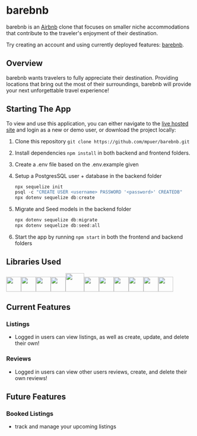 # barebnb

barebnb is an [Airbnb](https://www.airbnb.com/) clone that focuses on smaller niche accommodations that contribute to the traveler's enjoyment of their destination.

Try creating an account and using currently deployed features: [barebnb](https://bare-bnb.herokuapp.com/).

## Overview
barebnb wants travelers to fully appreciate their destination. Providing locations that bring out the most of their surroundings,
barebnb will provide your next unforgettable travel experience!

## Starting The App
To view and use this application, you can either navigate to the [live hosted site](https://github.com/mpuer/barebnb.git) and login as a new or demo user, or download the project locally:
1. Clone this repository ```git clone https://github.com/mpuer/barebnb.git```

2. Install dependencies ```npm install``` in both backend and frontend folders.

3.  Create a .env file based on the .env.example given

4.  Setup a PostgresSQL user + database in the backend folder
    ```javascript
    npx sequelize init
    psql -c "CREATE USER <username> PASSWORD '<password>' CREATEDB"
    npx dotenv sequelize db:create
    ```

5. Migrate and Seed models in the backend folder
    ```javascript
    npx dotenv sequelize db:migrate
    npx dotenv sequelize db:seed:all
    ```

6. Start the app by running ```npm start``` in both the frontend and backend folders

## Libraries Used
<img  src="https://cdn.jsdelivr.net/gh/devicons/devicon/icons/javascript/javascript-original.svg" height=40/><img src="https://cdn.jsdelivr.net/gh/devicons/devicon/icons/react/react-original.svg" height=40/><img src="https://cdn.jsdelivr.net/gh/devicons/devicon/icons/redux/redux-original.svg" height=40/><img src="https://cdn.jsdelivr.net/gh/devicons/devicon/icons/nodejs/nodejs-plain-wordmark.svg" height=40/><img src="https://cdn.jsdelivr.net/gh/devicons/devicon/icons/express/express-original-wordmark.svg" height=50/><img  src="https://cdn.jsdelivr.net/gh/devicons/devicon/icons/postgresql/postgresql-original.svg" height=40/><img  src="https://cdn.jsdelivr.net/gh/devicons/devicon/icons/sequelize/sequelize-original.svg" height=40/><img  src="https://cdn.jsdelivr.net/gh/devicons/devicon/icons/css3/css3-original.svg" height=40/><img  src="https://cdn.jsdelivr.net/gh/devicons/devicon/icons/html5/html5-original.svg" height=40/><img src="https://cdn.jsdelivr.net/gh/devicons/devicon/icons/vscode/vscode-original.svg" height=40/><img  src="https://cdn.jsdelivr.net/gh/devicons/devicon/icons/git/git-original.svg" height=40/>

## Current Features 
### Listings
- Logged in users can view listings, as well as create, update, and delete their own!

### Reviews
- Logged in users can view other users reviews, create, and delete their own reviews!

## Future Features
### Booked Listings
- track and manage your upcoming listings
